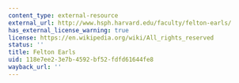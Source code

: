```yaml
---
content_type: external-resource
external_url: http://www.hsph.harvard.edu/faculty/felton-earls/
has_external_license_warning: true
license: https://en.wikipedia.org/wiki/All_rights_reserved
status: ''
title: Felton Earls
uid: 118e7ee2-3e7b-4592-bf52-fdfd61644fe8
wayback_url: ''
---
```


